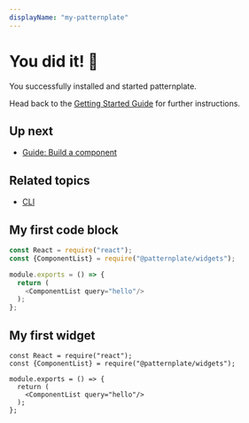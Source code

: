 ```yaml
---
displayName: "my-patternplate"
---
```


# You did it! :tada:

You successfully installed and started patternplate.

Head back to the [Getting Started Guide](https://patternplate.github.io/doc/docs/guides/getting-started#up-next) for further instructions.

## Up next

* [Guide: Build a component](https://patternplate.github.io/doc/docs/guides/add-component)


## Related topics

* [CLI](https://patternplate.github.io/doc/docs/reference/cli)

## My first code block
```js
const React = require("react");
const {ComponentList} = require("@patternplate/widgets");

module.exports = () => {
  return (
    <ComponentList query="hello"/>
  );
};
```

## My first widget
```widget
const React = require("react");
const {ComponentList} = require("@patternplate/widgets");

module.exports = () => {
  return (
    <ComponentList query="hello"/>
  );
};
```

